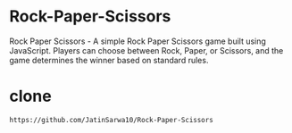 # Rock-Paper-Scissors
Rock Paper Scissors - A simple Rock Paper Scissors game built using JavaScript. Players can choose between Rock, Paper, or Scissors, and the game determines the winner based on standard rules.

# clone
```bash
https://github.com/JatinSarwa10/Rock-Paper-Scissors
